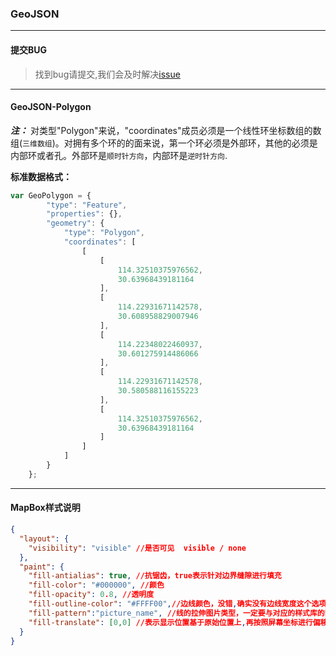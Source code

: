 ### GeoJSON

---
#### 提交BUG
> 找到bug请提交,我们会及时解决[issue](https://github.com/ParnDeedlit/WebClient-Mapbox/issues)

---

#### GeoJSON-Polygon

***注：*** 对类型"Polygon"来说，"coordinates"成员必须是一个线性环坐标数组的数组(`三维数组`)。对拥有多个环的的面来说，第一个环必须是外部环，其他的必须是内部环或者孔。外部环是`顺时针方向`，内部环是`逆时针方向`.

**标准数据格式：**

```javascript
var GeoPolygon = {
        "type": "Feature",
        "properties": {},
        "geometry": {
            "type": "Polygon",
            "coordinates": [
                [
                    [
                        114.32510375976562,
                        30.63968439181164
                    ],
                    [
                        114.22931671142578,
                        30.608958829007946
                    ],
                    [
                        114.22348022460937,
                        30.601275914486066
                    ],
                    [
                        114.22931671142578,
                        30.580588116155223
                    ],
                    [
                        114.32510375976562,
                        30.63968439181164
                    ]
                ]
            ]
        }
    };
```

---
#### MapBox样式说明
~~~ json
{
  "layout": {
    "visibility": "visible" //是否可见  visible / none
  },
  "paint": {
    "fill-antialias": true, //抗锯齿，true表示针对边界缝隙进行填充
    "fill-color": "#000000", //颜色
    "fill-opacity": 0.8, //透明度
    "fill-outline-color": "#FFFF00",//边线颜色，没错,确实没有边线宽度这个选项
    "fill-pattern":"picture_name", //线的拉伸图片类型，一定要与对应的样式库的图片名字一一对应
    "fill-translate": [0,0] //表示显示位置基于原始位置上,再按照屏幕坐标进行偏移,这个应该绝大部分都用不上
  }
}
~~~
